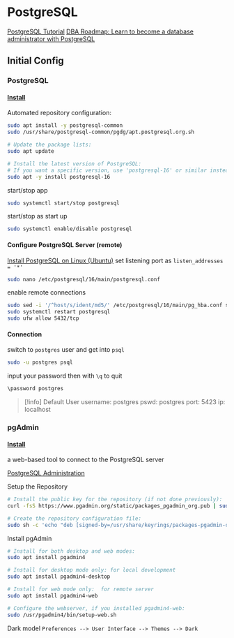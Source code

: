 # PostgreSQL

[PostgreSQL Tutorial](https://www.postgresqltutorial.com/)
[DBA Roadmap: Learn to become a database administrator with PostgreSQL](https://roadmap.sh/postgresql-dba)

## Initial Config

### PostgreSQL

#### [Install](https://www.postgresql.org/download/linux/ubuntu/)

Automated repository configuration:

```bash
sudo apt install -y postgresql-common  
sudo /usr/share/postgresql-common/pgdg/apt.postgresql.org.sh
```

```bash
# Update the package lists:
sudo apt update

# Install the latest version of PostgreSQL:
# If you want a specific version, use 'postgresql-16' or similar instead of 'postgresql'
sudo apt -y install postgresql-16
```

start/stop app

```bash
sudo systemctl start/stop postgresql
```

start/stop as start up

```bash
sudo systemctl enable/disable postgresql
```

#### Configure PostgreSQL Server (remote)

[Install PostgreSQL on Linux (Ubuntu)](https://www.postgresqltutorial.com/postgresql-getting-started/install-postgresql-linux/)
set listening port as `listen_addresses = '*'`

```bash
sudo nano /etc/postgresql/16/main/postgresql.conf
```

enable remote connections

```bash
sudo sed -i '/^host/s/ident/md5/' /etc/postgresql/16/main/pg_hba.conf sudo sed -i '/^local/s/peer/trust/' /etc/postgresql/16/main/pg_hba.conf echo "host all all 0.0.0.0/0 md5" | sudo tee -a /etc/postgresql/16/main/pg_hba.conf
sudo systemctl restart postgresql
sudo ufw allow 5432/tcp
```

#### Connection

switch to `postgres` user and get into `psql`

```bash
sudo -u postgres psql
```

input your password then with `\q` to quit

```bash
\password postgres
```

> [!info] Default User
> username: postgres
> pswd: postgres
> port: 5423
> ip: localhost

### pgAdmin

#### [Install](https://www.pgadmin.org/download/pgadmin-4-apt/)

a web-based tool to connect to the PostgreSQL server

[PostgreSQL Administration](https://www.postgresqltutorial.com/postgresql-administration/)

Setup the Repository

```bash
# Install the public key for the repository (if not done previously):
curl -fsS https://www.pgadmin.org/static/packages_pgadmin_org.pub | sudo gpg --dearmor -o /usr/share/keyrings/packages-pgadmin-org.gpg

# Create the repository configuration file:
sudo sh -c 'echo "deb [signed-by=/usr/share/keyrings/packages-pgadmin-org.gpg] https://ftp.postgresql.org/pub/pgadmin/pgadmin4/apt/$(lsb_release -cs) pgadmin4 main" > /etc/apt/sources.list.d/pgadmin4.list && apt update'
```

Install pgAdmin

```bash
# Install for both desktop and web modes:
sudo apt install pgadmin4

# Install for desktop mode only: for local development
sudo apt install pgadmin4-desktop

# Install for web mode only:  for remote server
sudo apt install pgadmin4-web 

# Configure the webserver, if you installed pgadmin4-web:
sudo /usr/pgadmin4/bin/setup-web.sh
```

Dark model `Preferences --> User Interface --> Themes --> Dark`
